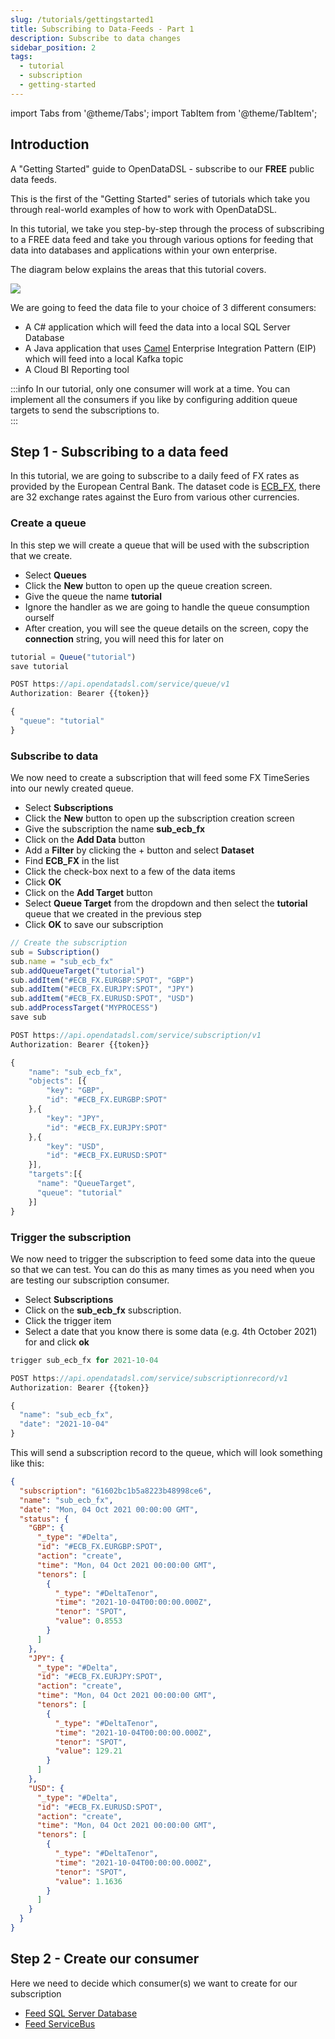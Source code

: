 ```yaml
---
slug: /tutorials/gettingstarted1
title: Subscribing to Data-Feeds - Part 1
description: Subscribe to data changes
sidebar_position: 2
tags:
  - tutorial
  - subscription
  - getting-started
---
```


import Tabs from '@theme/Tabs';
import TabItem from '@theme/TabItem';

## Introduction

A "Getting Started" guide to OpenDataDSL - subscribe to our **FREE** public data feeds.

This is the first of the "Getting Started" series of tutorials which take you through real-world examples of how to 
work with OpenDataDSL.

In this tutorial, we take you step-by-step through the process of subscribing to a FREE data feed and take you through
various options for feeding that data into databases and applications within your own enterprise. 

The diagram below explains the areas that this tutorial covers.

![](/img/tutorial/getting-started-1-overview.png)

We are going to feed the data file to your choice of 3 different consumers:
* A C# application which will feed the data into a local SQL Server Database
* A Java application that uses [Camel](https://camel.apache.org/) Enterprise Integration Pattern (EIP) which will feed into a local Kafka topic
* A Cloud BI Reporting tool

:::info
In our tutorial, only one consumer will work at a time. 
You can implement all the consumers if you like by configuring addition queue targets to send the subscriptions to.  
::: 

## Step 1 - Subscribing to a data feed

In this tutorial, we are going to subscribe to a daily feed of FX rates as provided by the European Central Bank. 
The dataset code is [ECB_FX](/docs/data/fx#ecb_fx), there are 32 exchange rates against the Euro from various other currencies.

### Create a queue

In this step we will create a queue that will be used with the subscription that we create.

<Tabs groupId="tool">
<TabItem value="portal" label="Web Portal" default>

* Select **Queues**
* Click the **New** button to open up the queue creation screen.
* Give the queue the name **tutorial**
* Ignore the handler as we are going to handle the queue consumption ourself
* After creation, you will see the queue details on the screen, copy the **connection** string, you will need this for later on


</TabItem>
<TabItem value="odsl" label="OpenDataDSL">

```js
tutorial = Queue("tutorial")
save tutorial
```

</TabItem>
<TabItem value="rest" label="REST API">

```js
POST https://api.opendatadsl.com/service/queue/v1
Authorization: Bearer {{token}}

{
  "queue": "tutorial"
}
```

</TabItem>
</Tabs>

### Subscribe to data

We now need to create a subscription that will feed some FX TimeSeries into our newly created queue.

<Tabs groupId="tool">
<TabItem value="portal" label="Web Portal" default>

* Select **Subscriptions**
* Click the **New** button to open up the subscription creation screen
* Give the subscription the name **sub_ecb_fx**
* Click on the **Add Data** button
* Add a **Filter** by clicking the + button and select **Dataset**
* Find **ECB_FX** in the list
* Click the check-box next to a few of the data items
* Click **OK**
* Click on the **Add Target** button
* Select **Queue Target** from the dropdown and then select the **tutorial** queue that we created in the previous step
* Click **OK** to save our subscription


</TabItem>
<TabItem value="odsl" label="OpenDataDSL">

```js
// Create the subscription
sub = Subscription()
sub.name = "sub_ecb_fx"
sub.addQueueTarget("tutorial")
sub.addItem("#ECB_FX.EURGBP:SPOT", "GBP")
sub.addItem("#ECB_FX.EURJPY:SPOT", "JPY")
sub.addItem("#ECB_FX.EURUSD:SPOT", "USD")
sub.addProcessTarget("MYPROCESS")
save sub
```

</TabItem>
<TabItem value="rest" label="REST API">

```js
POST https://api.opendatadsl.com/service/subscription/v1
Authorization: Bearer {{token}}

{
    "name": "sub_ecb_fx",
    "objects": [{
        "key": "GBP",
        "id": "#ECB_FX.EURGBP:SPOT"
    },{
        "key": "JPY",
        "id": "#ECB_FX.EURJPY:SPOT"
    },{
        "key": "USD",
        "id": "#ECB_FX.EURUSD:SPOT"
    }],
    "targets":[{
      "name": "QueueTarget",
      "queue": "tutorial"
    }]
}
```

</TabItem>
</Tabs>

### Trigger the subscription
We now need to trigger the subscription to feed some data into the queue so that we can test.
You can do this as many times as you need when you are testing our subscription consumer.

<Tabs groupId="tool">
<TabItem value="portal" label="Web Portal" default>

* Select **Subscriptions**
* Click on the **sub_ecb_fx** subscription.
* Click the trigger item
* Select a date that you know there is some data (e.g. 4th October 2021) for and click **ok**

</TabItem>
<TabItem value="odsl" label="OpenDataDSL">

```js
trigger sub_ecb_fx for 2021-10-04
```

</TabItem>
<TabItem value="rest" label="REST API">

```js
POST https://api.opendatadsl.com/service/subscriptionrecord/v1
Authorization: Bearer {{token}}

{
  "name": "sub_ecb_fx",
  "date": "2021-10-04"
}
```

</TabItem>
</Tabs>

This will send a subscription record to the queue, which will look something like this:

```json
{
  "subscription": "61602bc1b5a8223b48998ce6",
  "name": "sub_ecb_fx",
  "date": "Mon, 04 Oct 2021 00:00:00 GMT",
  "status": {
    "GBP": {
      "_type": "#Delta",
      "id": "#ECB_FX.EURGBP:SPOT",
      "action": "create",
      "time": "Mon, 04 Oct 2021 00:00:00 GMT",
      "tenors": [
        {
          "_type": "#DeltaTenor",
          "time": "2021-10-04T00:00:00.000Z",
          "tenor": "SPOT",
          "value": 0.8553
        }
      ]
    },
    "JPY": {
      "_type": "#Delta",
      "id": "#ECB_FX.EURJPY:SPOT",
      "action": "create",
      "time": "Mon, 04 Oct 2021 00:00:00 GMT",
      "tenors": [
        {
          "_type": "#DeltaTenor",
          "time": "2021-10-04T00:00:00.000Z",
          "tenor": "SPOT",
          "value": 129.21
        }
      ]
    },
    "USD": {
      "_type": "#Delta",
      "id": "#ECB_FX.EURUSD:SPOT",
      "action": "create",
      "time": "Mon, 04 Oct 2021 00:00:00 GMT",
      "tenors": [
        {
          "_type": "#DeltaTenor",
          "time": "2021-10-04T00:00:00.000Z",
          "tenor": "SPOT",
          "value": 1.1636
        }
      ]
    }
  }
}
```

## Step 2 - Create our consumer

Here we need to decide which consumer(s) we want to create for our subscription

* [Feed SQL Server Database](/docs/tutorials/gettingstarted1sql)
* [Feed ServiceBus](/docs/tutorials/gettingstarted1camel)

